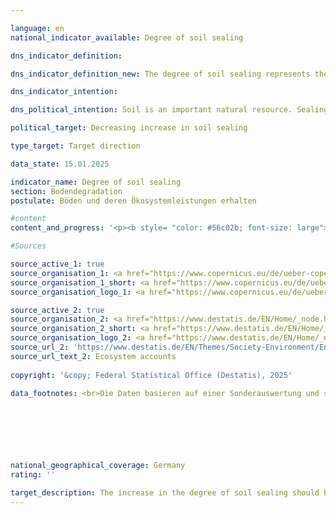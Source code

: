 ```yaml
---

language: en        
national_indicator_available: Degree of soil sealing        

dns_indicator_definition:         

dns_indicator_definition_new: The degree of soil sealing represents the coverage of the soil surface with impermeable material (in per cent) due to urban development and infrastructure expansion. The indicator is calculated using a semi-automatic classification based on the calibrated NDVI (Normalised Difference Vegetation Index).        

dns_indicator_intention:         

dns_political_intention: Soil is an important natural resource. Sealing it is one of the most serious forms of soil degradation. Sealed soils have a negative impact on biodiversity, carbon storage, the hydrological properties of the soil, ecosystem services and resource protection. Reducing soil degradation is an elementary component of sustainable soil management.        

political_target: Decreasing increase in soil sealing        

type_target: Target direction        

data_state: 15.01.2025        

indicator_name: Degree of soil sealing        
section: Bodendegradation        
postulate: Böden und deren Ökosystemleistungen erhalten        

#content         
content_and_progress: '<p><b style= "color: #56c02b; font-size: large">15.3&nbsp;Degree of soil sealing</b><br><br>The artificial sealing of soil surfaces leads to a deterioration of natural soil functions. In addition to impacts on biodiversity, the microclimate, and soil fauna, sealed surfaces prevent precipitation water from seeping into the ground, which can contribute to a drop in the groundwater level and overload the drainage system during heavy rainfall events.<br><br>An area is considered sealed if it is built on, covered with concrete, asphalt, paved, or otherwise permanently impermeable to water. Sealed surfaces are found primarily in residential areas, on traffic areas, and in industrial and commercial areas. Sealed parts of areas such as allotments, cemeteries, sports and recreation areas, or campsites are also included.<br><br>Unsealed areas include, among others, construction sites (provided there is no visible development), mines, quarries, peat extraction areas, sand pits, as well as natural, artificial, and cultivated vegetated areas, unplanted or sparsely vegetated areas, agricultural fields and arable land, vineyards, orchards, and all types of lawns used for sports, as well as forests. Glacier, snow, and water surfaces are also considered unsealed areas.<br><br>The indicator is calculated based on data from the European Copernicus program. Satellite data is automatically evaluated to create the dataset, with the proportion of sealed area determined for each area cell under consideration and then the average value calculated for Germany as a whole. The dataset is based exclusively on information derived from remote sensing of the Earth"s surface. Information from cadastral records or similar sources is not included in the dataset.<br><br>This approach can lead to inaccuracies, as sealed areas may not be identified as such, for example, if they are located under a closed canopy. The opposite effect occurs with ground-mounted photovoltaic systems (solar parks), which are recorded as sealed areas even though they are generally built on unsealed soil. Railway ballast areas cannot be clearly classified methodically. Within urban areas, these areas cannot be clearly distinguished from other infrastructure areas based on remote sensing data and are therefore classified as sealed areas, whereas outside urban areas they are considered unsealed areas.<br><br>The indicator represents only the proportion of sealed areas. It does not take into account the extent to which the unsealed area has the desired properties regarding water permeability. Thus, areas that are naturally almost impermeable to water, such as rocky, loamy, and clay soils, are counted as unsealed areas. This also applies to agricultural land, which can be heavily compacted, at least temporarily, due to intensive machine traffic.<br><br>In 2006&nbsp;and 2009, the degree of sealing was 4.2% of Germany"s total area and increased only marginally to 4.3% by 2015. In 2018, the degree of soil sealing was 5.2%. However, this increase is less the result of an actual increase. Rather, the analysis from 2018&nbsp;onwards is based on significantly higher-resolution satellite images, which allows for a more spatially detailed and realistic assessment of soil sealing.<br><br>Particularly in residential areas, soil sealing not only has a significant impact on the provision potential, but also on the direct demand for various ecosystem services such as local cooling. Therefore, in the <a href="https://www.destatis.de/DE/Themen/Gesellschaft-Umwelt/Umwelt/UGR/oekosystemgesamtrechnungen/_inhalt.html">Ecosystem Accounts</a>, the Federal Statistical Office calculates soil sealing separately for residential areas and transport infrastructure areas (Ecosystem Department A01&nbsp;of the Area Balance of Ecosystems). In 2018, the degree of soil sealing on these areas was 42.5%.<br><br>Due to the significantly higher spatial resolution of the satellite data from 2018&nbsp;onwards, a meaningful interpretation over time using previous results is not possible. Therefore, the politically defined goal of reducing the increase in soil sealing cannot yet be assessed.</p>'                

#Sources        

source_active_1: true
source_organisation_1: <a href="https://www.copernicus.eu/de/ueber-copernicus" target="_blank" onclick="return confirm_alert('X', 'En')">X</a>
source_organisation_1_short: <a href="https://www.copernicus.eu/de/ueber-copernicus" target="_blank" onclick="return confirm_alert('X', 'En')">X</a>
source_organisation_logo_1: <a href="https://www.copernicus.eu/de/ueber-copernicus" target="_blank" onclick="return confirm_alert('X', 'En')"><img src="https://dnsTestEnvironment.github.io/dns-indicators/public/OrgImgEn/cop.png" alt="X" title=" Click here to visit the homepage of the organizationX" style="height:60px; width:148px; border:transparent"/></a>

source_active_2: true
source_organisation_2: <a href="https://www.destatis.de/EN/Home/_node.html" target="_blank">Federal Statistical Office</a>
source_organisation_2_short: <a href="https://www.destatis.de/EN/Home/_node.html" target="_blank">Federal Statistical Office</a>
source_organisation_logo_2: <a href="https://www.destatis.de/EN/Home/_node.html" target="_blank"><img src="https://dnsTestEnvironment.github.io/dns-indicators/public/OrgImgEn/destatis.png" alt="Federal Statistical Office" title=" Click here to visit the homepage of the organizationFederal Statistical Office" style="height:60px; width:148px; border:transparent"/></a>
source_url_2: 'https://www.destatis.de/EN/Themes/Society-Environment/Environment/Environmental-Economic-Accounting/ecosystem-account/_node.html'
source_url_text_2: Ecosystem accounts
        
copyright: '&copy; Federal Statistical Office (Destatis), 2025'        

data_footnotes: <br>Die Daten basieren auf einer Sonderauswertung und sind nicht öffentlich zugänglich.<br>• Seit dem Berichtsjahr 2018&nbsp;liegen Daten in einer höheren Auflösung vor, so dass die Bodenversiegelung ab 2018&nbsp;räumlich detaillierter und realistischer abgebildet wird. Dadurch ist eine Vergleichbarkeit mit den Vorjahren nur eingeschränkt möglich (Zeitreihenbruch).        

        

        

                

national_geographical_coverage: Germany        
rating: ''        

target_description: The increase in the degree of soil sealing should be reduced.<br><br><br>No assessment possible. Too few data points.        
---
```


